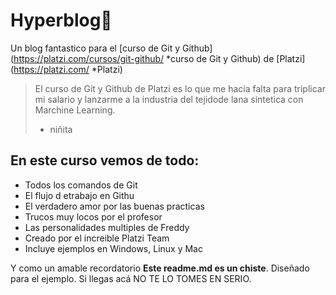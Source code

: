 # Hyperblog💚
Un blog fantastico para el [curso de Git y Github](https://platzi.com/cursos/git-github/ *curso de Git y Github) de [Platzi](https://platzi.com/ *Platzi)
>El curso de Git y Github de Platzi es lo que me hacia falta para triplicar mi salario y lanzarme a la industria del tejidode lana sintetica con Marchine Learning.
> - niñita
## En este curso vemos de todo:
* Todos los comandos de Git
* El flujo d etrabajo en Githu
* El verdadero amor por las buenas practicas
* Trucos muy locos por el profesor
* Las personalidades multiples de Freddy
* Creado por el increible Platzi Team
* Incluye ejemplos en Windows, Linux y Mac




Y como un amable recordatorio **Este readme.md es un chiste**. Diseñado para el ejemplo. Si llegas acá NO TE LO TOMES EN SERIO.
